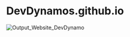 # DevDynamos.github.io
![Output_Website_DevDynamo](https://github.com/mistrysimran/DevDynamos.github.io/assets/76590641/421b0313-037c-4e34-b215-6a3a4146bbf0)
